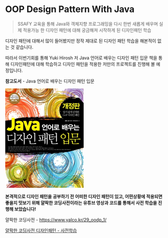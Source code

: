 # OOP Design Pattern With Java

> SSAFY 교육을 통해 Java와 객체지향 프로그래밍을 다시 한번 새롭게 배우며 실제 적용가능 한 디자인 패턴에 대해 궁금해져 시작하게 된 디자인패턴 학습

디자인 패턴에 대해서 많이 들어봤지만 정작 제대로 된 디자인 패턴 학습을 해본적이 없는 것 같습니다.

따라서 이번기회를 통해 Yuki Hirosh 저 Java 언어로 배우는 디자인 패턴 입문 책을 통해 디자인패턴에 대해 학습하고 디자인 패턴을 적용한 저만의 프로젝트를 진행해 볼 예정입니다.



**참고도서** -  Java 언어로 배우는 디자인 패턴 입문

<img src="images/image-20210818132146562.png" alt="image-20210818132146562" style="zoom: 80%;" />





**본격적으로 디자인 패턴을 공부하기 전 어떠한 디자인 패턴이 있고, 어떤상황에 적용되면 좋을지 맛보기 위해 얄팍한 코딩사전이라는 유튜브 영상과 코드를 통해서 사전 학습을 진행해 보았습니다!**

얄팍한 코딩사전 - https://www.yalco.kr/29_oodp_1/

[얄팍한 코딩사전 디자인패턴 - 사전학습](pre-learning-yalco)

